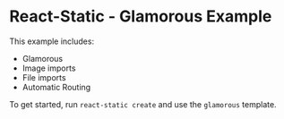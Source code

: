 # React-Static - Glamorous Example

This example includes:
- Glamorous
- Image imports
- File imports
- Automatic Routing

To get started, run `react-static create` and use the `glamorous` template.
